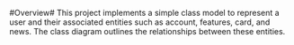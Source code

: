 #Overview#
This project implements a simple class model to represent a user and their associated entities such as account, features, card, and news. The class diagram outlines the relationships between these entities.
